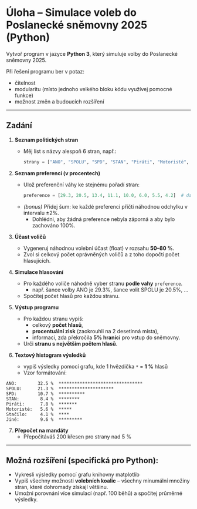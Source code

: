 # Úloha – Simulace voleb do Poslanecké sněmovny 2025 (Python)

Vytvoř program v jazyce **Python 3**, který simuluje volby do Poslanecké sněmovny 2025.

Při řešení programu ber v potaz:
- čitelnost
- modularitu (místo jednoho velkého bloku kódu využívej pomocné funkce)
- možnost změn a budoucích rozšíření

---

## Zadání

1. **Seznam politických stran**
   - Měj list s názvy alespoň 6 stran, např.:
     ```python
     strany = ["ANO", "SPOLU", "SPD", "STAN", "Piráti", "Motoristé", "Stačilo", "Jiné"]
     ```

2. **Seznam preferencí (v procentech)**
   - Ulož preferenční váhy ke stejnému pořadí stran:
     ```python
     preference = [29.3, 20.5, 13.4, 11.1, 10.0, 6.0, 5.5, 4.2]  # data ze STEM 28.9.
     ```
   - *(bonus)* Přidej šum: ke každé preferenci přičti náhodnou odchylku v intervalu ±2%.
     - Dohlédni, aby žádná preference nebyla záporná a aby bylo zachováno 100%.

3. **Účast voličů**
   - Vygeneruj náhodnou volební účast (float) v rozsahu **50–80 %**.
   - Zvol si celkový počet oprávněných voličů a z toho dopočti počet hlasujících.

4. **Simulace hlasování**
   - Pro každého voliče náhodně vyber stranu **podle vahy** `preference`.
        - např. šance volby ANO je 29.3%, šance volit SPOLU je 20.5%, ...
   - Spočítej počet hlasů pro každou stranu.

5. **Výstup programu**
   - Pro každou stranu vypiš:
     - celkový **počet hlasů**,
     - **procentuální zisk** (zaokrouhli na 2 desetinná místa),
     - informaci, zda překročila **5% hranici** pro vstup do sněmovny.
   - Urči **stranu s největším počtem hlasů**.

6. **Textový histogram výsledků**
   - vypiš výsledky pomocí grafu, kde 1 hvězdička `*` = **1 %** hlasů 
   - Vzor formátování:
```
ANO:        32.5 %  ********************************
SPOLU:      21.3 %  *********************
SPD:        10.7 %  **********
STAN:        8.4 %  ********
Piráti:      7.8 %  *******
Motoristé:   5.6 %  *****
Stačilo:     4.1 %  ****
Jiné:        9.6 %  *********
```

7. **Přepočet na mandáty**
   - Přepočítáváš 200 křesen pro strany nad 5 %

---

## Možná rozšíření (specifická pro Python):
- Vykresli výsledky pomocí grafu knihovny matplotlib
- Vypiš všechny možnosti **volebních koalic** – všechny minumální množiny stran, které dohromady získají většinu.
- Umožni porovnání více simulací (např. 100 běhů) a spočítej průměrné výsledky.
